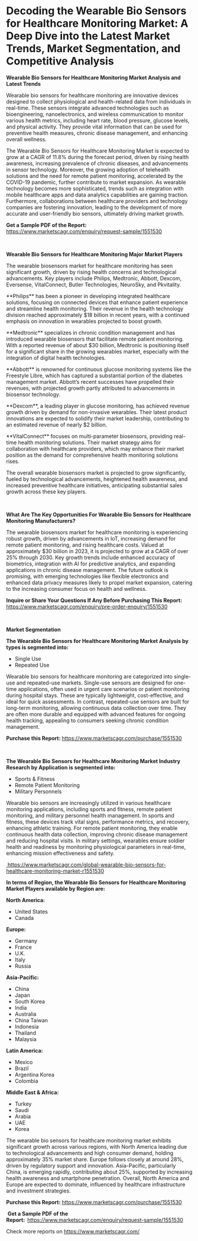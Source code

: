 <p><h1>Decoding the Wearable Bio Sensors for Healthcare Monitoring Market: A Deep Dive into the Latest Market Trends, Market Segmentation, and Competitive Analysis</h1></p><p><strong>Wearable Bio Sensors for Healthcare Monitoring Market Analysis and Latest Trends</strong></p>
<p><p>Wearable bio sensors for healthcare monitoring are innovative devices designed to collect physiological and health-related data from individuals in real-time. These sensors integrate advanced technologies such as bioengineering, nanoelectronics, and wireless communication to monitor various health metrics, including heart rate, blood pressure, glucose levels, and physical activity. They provide vital information that can be used for preventive health measures, chronic disease management, and enhancing overall wellness.</p><p>The Wearable Bio Sensors for Healthcare Monitoring Market is expected to grow at a CAGR of 11.8% during the forecast period, driven by rising health awareness, increasing prevalence of chronic diseases, and advancements in sensor technology. Moreover, the growing adoption of telehealth solutions and the need for remote patient monitoring, accelerated by the COVID-19 pandemic, further contribute to market expansion. As wearable technology becomes more sophisticated, trends such as integration with mobile healthcare apps and data analytics capabilities are gaining traction. Furthermore, collaborations between healthcare providers and technology companies are fostering innovation, leading to the development of more accurate and user-friendly bio sensors, ultimately driving market growth.</p></p>
<p><strong>Get a Sample PDF of the Report:&nbsp;</strong> <a href="https://www.marketscagr.com/enquiry/request-sample/1551530?utm_campaign=1766&utm_medium=2&utm_source=Github&utm_content=ia&utm_term=28022025&utm_id=wearable-bio-sensors-for-healthcare-monitoring">https://www.marketscagr.com/enquiry/request-sample/1551530</a></p>
<p>&nbsp;</p>
<p><strong>Wearable Bio Sensors for Healthcare Monitoring Major Market Players</strong></p>
<p><p>The wearable biosensors market for healthcare monitoring has seen significant growth, driven by rising health concerns and technological advancements. Key players include Philips, Medtronic, Abbott, Dexcom, Eversense, VitalConnect, Butler Technologies, NeuroSky, and Pkvitality.</p><p>**Philips** has been a pioneer in developing integrated healthcare solutions, focusing on connected devices that enhance patient experience and streamline health monitoring. Their revenue in the health technology division reached approximately $18 billion in recent years, with a continued emphasis on innovation in wearables projected to boost growth.</p><p>**Medtronic** specializes in chronic condition management and has introduced wearable biosensors that facilitate remote patient monitoring. With a reported revenue of about $30 billion, Medtronic is positioning itself for a significant share in the growing wearables market, especially with the integration of digital health technologies.</p><p>**Abbott** is renowned for continuous glucose monitoring systems like the Freestyle Libre, which has captured a substantial portion of the diabetes management market. Abbott’s recent successes have propelled their revenues, with projected growth partly attributed to advancements in biosensor technology.</p><p>**Dexcom**, a leading player in glucose monitoring, has achieved revenue growth driven by demand for non-invasive wearables. Their latest product innovations are expected to solidify their market leadership, contributing to an estimated revenue of nearly $2 billion.</p><p>**VitalConnect** focuses on multi-parameter biosensors, providing real-time health monitoring solutions. Their market strategy aims for collaboration with healthcare providers, which may enhance their market position as the demand for comprehensive health monitoring solutions rises.</p><p>The overall wearable biosensors market is projected to grow significantly, fueled by technological advancements, heightened health awareness, and increased preventive healthcare initiatives, anticipating substantial sales growth across these key players.</p></p>
<p>&nbsp;</p>
<p><strong>What Are The Key Opportunities For Wearable Bio Sensors for Healthcare Monitoring Manufacturers?</strong></p>
<p><p>The wearable biosensors market for healthcare monitoring is experiencing robust growth, driven by advancements in IoT, increasing demand for remote patient monitoring, and rising healthcare costs. Valued at approximately $30 billion in 2023, it is projected to grow at a CAGR of over 25% through 2030. Key growth trends include enhanced accuracy of biometrics, integration with AI for predictive analytics, and expanding applications in chronic disease management. The future outlook is promising, with emerging technologies like flexible electronics and enhanced data privacy measures likely to propel market expansion, catering to the increasing consumer focus on health and wellness.</p></p>
<p><strong>Inquire or Share Your Questions If Any Before Purchasing This Report:</strong> <a href="https://www.marketscagr.com/enquiry/pre-order-enquiry/1551530?utm_campaign=1766&utm_medium=2&utm_source=Github&utm_content=ia&utm_term=28022025&utm_id=wearable-bio-sensors-for-healthcare-monitoring">https://www.marketscagr.com/enquiry/pre-order-enquiry/1551530</a></p>
<p>&nbsp;</p>
<p><strong>Market Segmentation</strong></p>
<p><strong>The Wearable Bio Sensors for Healthcare Monitoring Market Analysis by types is segmented into:</strong></p>
<p><ul><li>Single Use</li><li>Repeated Use</li></ul></p>
<p><p>Wearable bio sensors for healthcare monitoring are categorized into single-use and repeated-use markets. Single-use sensors are designed for one-time applications, often used in urgent care scenarios or patient monitoring during hospital stays. These are typically lightweight, cost-effective, and ideal for quick assessments. In contrast, repeated-use sensors are built for long-term monitoring, allowing continuous data collection over time. They are often more durable and equipped with advanced features for ongoing health tracking, appealing to consumers seeking chronic condition management.</p></p>
<p><strong>Purchase this Report:&nbsp;</strong><a href="https://www.marketscagr.com/purchase/1551530?utm_campaign=1766&utm_medium=2&utm_source=Github&utm_content=ia&utm_term=28022025&utm_id=wearable-bio-sensors-for-healthcare-monitoring">https://www.marketscagr.com/purchase/1551530</a></p>
<p>&nbsp;</p>
<p><strong>The Wearable Bio Sensors for Healthcare Monitoring Market Industry Research by Application is segmented into:</strong></p>
<p><ul><li>Sports & Fitness</li><li>Remote Patient Monitoring</li><li>Military Personnels</li></ul></p>
<p><p>Wearable bio sensors are increasingly utilized in various healthcare monitoring applications, including sports and fitness, remote patient monitoring, and military personnel health management. In sports and fitness, these devices track vital signs, performance metrics, and recovery, enhancing athletic training. For remote patient monitoring, they enable continuous health data collection, improving chronic disease management and reducing hospital visits. In military settings, wearables ensure soldier health and readiness by monitoring physiological parameters in real-time, enhancing mission effectiveness and safety.</p></p>
<p><a href="https://www.marketscagr.com/global-wearable-bio-sensors-for-healthcare-monitoring-market-r1551530?utm_campaign=1766&utm_medium=2&utm_source=Github&utm_content=ia&utm_term=28022025&utm_id=wearable-bio-sensors-for-healthcare-monitoring">&nbsp;https://www.marketscagr.com/global-wearable-bio-sensors-for-healthcare-monitoring-market-r1551530</a></p>
<p><strong>In terms of Region, the Wearable Bio Sensors for Healthcare Monitoring Market Players available by Region are:</strong></p>
<p>
    <p> <strong> North America: </strong>
        <ul>
            <li>United States</li>
            <li>Canada</li>
        </ul>
        </p> 
    <p> <strong> Europe: </strong>
        <ul>
            <li>Germany</li>
            <li>France</li>
            <li>U.K.</li>
            <li>Italy</li>
            <li>Russia</li>
        </ul>
        </p> 
    <p> <strong> Asia-Pacific: </strong>
        <ul>
            <li>China</li>
            <li>Japan</li>
            <li>South Korea</li>
            <li>India</li>
            <li>Australia</li>
            <li>China Taiwan</li>
            <li>Indonesia</li>
            <li>Thailand</li>
            <li>Malaysia</li>
        </ul>
        </p> 
    <p> <strong> Latin America: </strong>
        <ul>
            <li>Mexico</li>
            <li>Brazil</li>
            <li>Argentina Korea</li>
            <li>Colombia</li>
        </ul>
        </p> 
    <p> <strong> Middle East & Africa: </strong>
        <ul>
            <li>Turkey</li>
            <li>Saudi</li>
            <li>Arabia</li>
            <li>UAE</li>
            <li>Korea</li>
        </ul>
    </p>
    </p>
<p><p>The wearable bio sensors for healthcare monitoring market exhibits significant growth across various regions, with North America leading due to technological advancements and high consumer demand, holding approximately 35% market share. Europe follows closely at around 28%, driven by regulatory support and innovation. Asia-Pacific, particularly China, is emerging rapidly, contributing about 25%, supported by increasing health awareness and smartphone penetration. Overall, North America and Europe are expected to dominate, influenced by healthcare infrastructure and investment strategies.</p></p>
<p><strong>Purchase this Report: </strong><a href="https://www.marketscagr.com/purchase/1551530?utm_campaign=1766&utm_medium=2&utm_source=Github&utm_content=ia&utm_term=28022025&utm_id=wearable-bio-sensors-for-healthcare-monitoring">https://www.marketscagr.com/purchase/1551530</a></p>
<p>&nbsp;<strong>Get a Sample PDF of the Report:&nbsp;&nbsp;</strong><a href="https://www.marketscagr.com/enquiry/request-sample/1551530?utm_campaign=1766&utm_medium=2&utm_source=Github&utm_content=ia&utm_term=28022025&utm_id=wearable-bio-sensors-for-healthcare-monitoring">https://www.marketscagr.com/enquiry/request-sample/1551530</a></p>
<p><strong></strong></p>
<p>Check more reports on <a href="https://www.marketscagr.com/?utm_campaign=1766&utm_medium=2&utm_source=Github&utm_content=ia&utm_term=28022025&utm_id=wearable-bio-sensors-for-healthcare-monitoring">https://www.marketscagr.com/</a></p>